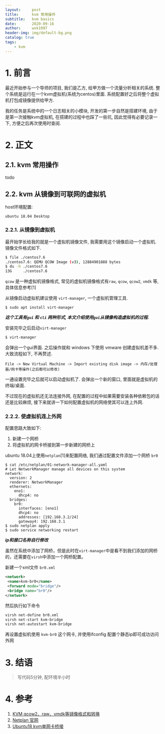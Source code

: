 ```yaml
---
layout:     post
title:      kvm 常用操作
subtitle:   kvm basics
date:       2020-09-16
author:     wxk1997
header-img: img/default-bg.png
catalog: true
tags:
    - kvm
---
```


# 1. 前言

最近开始参与一个导师的项目, 我们是乙方, 给甲方做一个流量分析相关的系统. 整个系统是运行在一个kvm虚拟机(系统为centos)里面. 系统配置好之后将整个虚拟机打包成镜像提供给甲方. 

我的任务是系统中的一个日志相关的小模块, 开发的第一步自然是搭建环境, 由于是第一次接触kvm虚拟机, 在搭建的过程中也踩了一些坑, 因此觉得有必要记录一下, 方便之后再次使用时查阅.

# 2. 正文

## 2.1. kvm 常用操作

todo

## 2.2. kvm 从镜像到可联网的虚拟机

host环境配置:

```
ubuntu 18.04 Desktop
```


### 2.2.1. 从镜像到虚拟机

最开始学长给我的就是一个虚拟机镜像文件, 我需要用这个镜像启动一个虚拟机. 镜像文件格式如下.

```bash
$ file ./centos7.6
./centos7.6: QEMU QCOW Image (v3), 12884901888 bytes
$ du -h ./centos7.6
13G     ./centos7.6
```

`qcow` 是一种虚拟机镜像格式, 常见的虚拟机镜像格式有`raw`, `qcow`, `qcow2`, `vmdk` 等, 具体信息参考[1]

从镜像启动虚拟机建议使用 `virt-manager`, 一个虚拟机管理工具.

```
$ sudo apt install virt-manager
```

***这个工具有`gui` 和 `cli` 两种形式, 本文介绍使用`gui`从镜像构造虚拟机的过程.***

安装完毕之后启动`virt-manager`

```bash
$ virt-manager
```

会弹出一个gui界面. 之后操作就和 windows 下使用 vmware 创建虚拟机差不多. 大致流程如下, 不再赘述.

```
File -> New Virtual Machine -> Import existing disk image -> 内存/处理器/网卡等操作(之后都可以修改)
```

一通设置完毕之后就可以启动虚拟机了. 会弹出一个新的窗口, 里面就是虚拟机的终端/桌面.

不过现在的虚拟机还无法连接外网, 在配置的过程中如果需要安装各种依赖包的话还是比较麻烦, 接下来就讲一下如何配置虚拟机的网络使其可以连上外网.  

### 2.2.2. 使虚拟机连上外网

配置思路大致如下:

1. 新建一个网桥
2. 将虚拟机的网卡桥接到第一步新建的网桥上

ubuntu 18.04上使用`netplan`[1]来配置网络, 我们通过配置文件添加一个网桥 `br0`

```
$ cat /etc/netplan/01-network-manager-all.yaml
# Let NetworkManager manage all devices on this system
network:
  version: 2
  renderer: NetworkManager
  ethernets:
    eno1:
      dhcp4: no
  bridges:
    br0:
      interfaces: [eno1]
      dhcp4: no
      addresses: [192.168.3.2/24]
      gateway4: 192.168.3.1
$ sudo netplan apply
$ sudo service networking restart
```

***ip和接口名称自行修改***

虽然在系统中添加了网桥，但是此时在`virt-manager`中是看不到我们添加的网桥的，还需要在`virsh`中添加一个网桥配置。

新建一个xml文件 `br0.xml`

```xml
<network>
 <name>kvm-br0</name>
 <forward mode="bridge"/>
 <bridge name="br0"/>
</network>
```

然后执行如下命令

```bash
virsh net-define br0.xml
virsh net-start kvm-bridge
virsh net-autostart kvm-bridge
```

再设置虚拟机使用 `kvm-br0` 这个网卡, 并使用ifconfig 配置个静态ip即可成功访问外网

# 3. 结语

> 写代码5分钟, 配环境半小时

# 4. 参考

1. [KVM qcow2、raw、vmdk等镜像格式和转换](https://blog.csdn.net/pansaky/article/details/91868885)
2. [Netplan 官网](https://netplan.io/)
3. [Ubuntu18 kvm单网卡桥接](https://notesail.com/posts/kvm-bridge.html)
